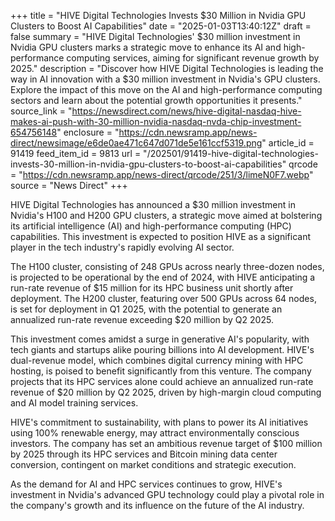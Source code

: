 +++
title = "HIVE Digital Technologies Invests $30 Million in Nvidia GPU Clusters to Boost AI Capabilities"
date = "2025-01-03T13:40:12Z"
draft = false
summary = "HIVE Digital Technologies' $30 million investment in Nvidia GPU clusters marks a strategic move to enhance its AI and high-performance computing services, aiming for significant revenue growth by 2025."
description = "Discover how HIVE Digital Technologies is leading the way in AI innovation with a $30 million investment in Nvidia's GPU clusters. Explore the impact of this move on the AI and high-performance computing sectors and learn about the potential growth opportunities it presents."
source_link = "https://newsdirect.com/news/hive-digital-nasdaq-hive-makes-ai-push-with-30-million-nvidia-nasdaq-nvda-chip-investment-654756148"
enclosure = "https://cdn.newsramp.app/news-direct/newsimage/e6de0ae471c647d071de5e161ccf5319.png"
article_id = 91419
feed_item_id = 9813
url = "/202501/91419-hive-digital-technologies-invests-30-million-in-nvidia-gpu-clusters-to-boost-ai-capabilities"
qrcode = "https://cdn.newsramp.app/news-direct/qrcode/251/3/limeN0F7.webp"
source = "News Direct"
+++

<p>HIVE Digital Technologies has announced a $30 million investment in Nvidia's H100 and H200 GPU clusters, a strategic move aimed at bolstering its artificial intelligence (AI) and high-performance computing (HPC) capabilities. This investment is expected to position HIVE as a significant player in the tech industry's rapidly evolving AI sector.</p><p>The H100 cluster, consisting of 248 GPUs across nearly three-dozen nodes, is projected to be operational by the end of 2024, with HIVE anticipating a run-rate revenue of $15 million for its HPC business unit shortly after deployment. The H200 cluster, featuring over 500 GPUs across 64 nodes, is set for deployment in Q1 2025, with the potential to generate an annualized run-rate revenue exceeding $20 million by Q2 2025.</p><p>This investment comes amidst a surge in generative AI's popularity, with tech giants and startups alike pouring billions into AI development. HIVE's dual-revenue model, which combines digital currency mining with HPC hosting, is poised to benefit significantly from this venture. The company projects that its HPC services alone could achieve an annualized run-rate revenue of $20 million by Q2 2025, driven by high-margin cloud computing and AI model training services.</p><p>HIVE's commitment to sustainability, with plans to power its AI initiatives using 100% renewable energy, may attract environmentally conscious investors. The company has set an ambitious revenue target of $100 million by 2025 through its HPC services and Bitcoin mining data center conversion, contingent on market conditions and strategic execution.</p><p>As the demand for AI and HPC services continues to grow, HIVE's investment in Nvidia's advanced GPU technology could play a pivotal role in the company's growth and its influence on the future of the AI industry.</p>